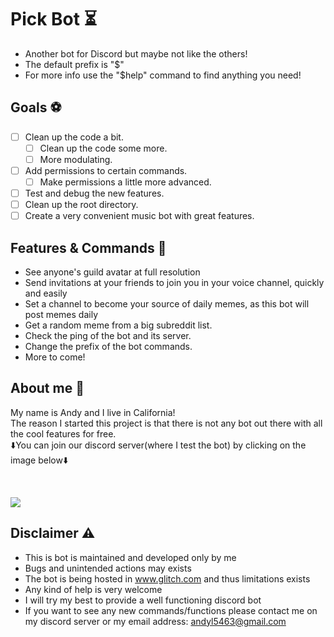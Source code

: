 # Pick Bot ⏳

- Another bot for Discord but maybe not like the others!
- The default prefix is "\$"
- For more info use the "\$help" command to find anything you need!

## Goals ⚽

- [ ] Clean up the code a bit.
  - [ ] Clean up the code some more.
  - [ ] More modulating.
- [ ] Add permissions to certain commands.
  - [ ] Make permissions a little more advanced.
- [ ] Test and debug the new features.
- [ ] Clean up the root directory.
- [ ] Create a very convenient music bot with great features.

## Features & Commands 👻

- See anyone's guild avatar at full resolution
- Send invitations at your friends to join you in your voice channel, quickly and easily
- Set a channel to become your source of daily memes, as this bot will post memes daily
- Get a random meme from a big subreddit list.
- Check the ping of the bot and its server.
- Change the prefix of the bot commands.
- More to come!

## About me 🤷

My name is Andy and I live in California!<br/>
The reason I started this project is that there is not any bot out there with all the cool features for free.<br/>
⬇️You can join our discord server(where I test the bot) by clicking on the image below⬇️
<br/>

<br/>

<a href="https://discord.gg/DshC5wd"><img src="https://images-ext-2.discordapp.net/external/jiY3uiiq8K2v1cjzFZ3uXQK-sr0ppTtpCvQQ_CAoU58/%3Fsize%3D2048/https/cdn.discordapp.com/avatars/525901565018767364/7dc87eeab21c95936e6f3d799c8c5e5b.png"></a>

## Disclaimer ⚠️

- This is bot is maintained and developed only by me
- Bugs and unintended actions may exists
- The bot is being hosted in www.glitch.com and thus limitations exists
- Any kind of help is very welcome
- I will try my best to provide a well functioning discord bot
- If you want to see any new commands/functions please contact me on my discord server or my email address: andyl5463@gmail.com

